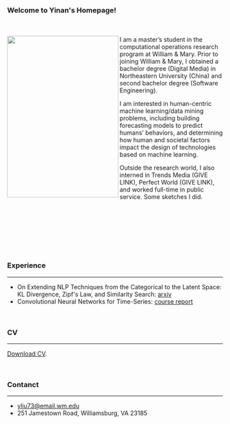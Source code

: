 ### Welcome to Yinan's Homepage!
<br><br>
<a href="https://user-images.githubusercontent.com/97426001/149613584-dc993e2a-5051-4d4c-934a-7829dad99112.jpg"><img src="https://user-images.githubusercontent.com/97426001/149613584-dc993e2a-5051-4d4c-934a-7829dad99112.jpg"  align="left" height="378" width="260" ></a>
I am a master’s student in the computational operations research program at William & Mary. Prior to joining William & Mary, I obtained a bachelor degree (Digital Media) in Northeastern University (China) and second bachelor degree (Software Engineering). 

I am interested in human-centric machine learning/data mining problems, including building forecasting models to predict humans’ behaviors, and determining how human and societal factors impact the design of technologies based on machine learning.

Outside the research world, I also interned in Trends Media (GIVE LINK), Perfect World (GIVE LINK), and worked full-time in public service. Some sketches I did. 
<br><br><br> <br><br> <br><br> <br>


### Experience
***
- On Extending NLP Techniques from the Categorical to the Latent Space: KL Divergence, Zipf's Law, and Similarity Search: [arxiv](https://arxiv.org/abs/2012.01941)
- Convolutional Neural Networks for Time-Series: [course report](https://bit.ly/3qsL3Ke)

<br>

### CV
***
[Download CV](https://www.facebook.com/yinan.liu.9480/).

<br>

### Contanct
***
- yliu73@email.wm.edu
- 251 Jamestown Road, Williamsburg, VA 23185
